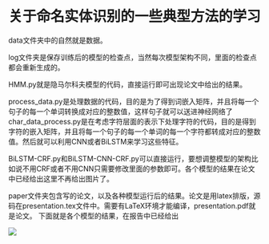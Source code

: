 # 关于命名实体识别的一些典型方法的学习

data文件夹中的自然就是数据。

log文件夹是保存训练后的模型的检查点，当然每次模型架构不同，里面的检查点都会重新生成的。

HMM.py就是隐马尔科夫模型的代码，直接运行即可出现论文中给出的结果。

process_data.py是处理数据的代码，目的是为了得到词嵌入矩阵，并且将每一个句子的每一个单词转换成对应的整数值，这样句子就可以送进神经网络了
char_data_process.py是在考虑字符层面的表示下处理字符的代码，目的是得到字符的嵌入矩阵，并且将每一个句子的每一个单词的每一个字符都转成对应的整数值。然后就可以利用CNN或者BiLSTM来学习这些特征。

BiLSTM-CRF.py和BiLSTM-CNN-CRF.py可以直接运行，要想调整模型的架构比如说不用CRF或者不用CNN只需要修改里面的参数即可。各个模型的结果在论文中已经给出这里不再给出图片了。

paper文件夹包含写的论文，以及各种模型运行后的结果。论文是用latex排版，源码在presentation.tex文件中。需要有LaTeX环境才能编译，presentation.pdf就是论文。
下面就是各个模型的结果，在报告中已经给出

![](https://github.com/xianghuisun/NERs/tree/master/paper/result.png)

